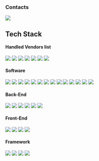 ### Contacts
<a href="https://www.instagram.com/hard_ids/"><img src="https://img.shields.io/badge/Instagram-E4405F?style=flat-square&logo=instagram&logoColor=white"/></a>

## Tech Stack

#### Handled Vendors list
<img src="https://img.shields.io/badge/Cisco-1BA0D7?style=flat-square&logo=cisco&logoColor=white"/></a>
<img src="https://img.shields.io/badge/Juniper-84B135?style=flat-square&logo=junipernetworks&logoColor=white"/></a>
<img src="https://img.shields.io/badge/Nokia-124191?style=flat-square&logo=nokia&logoColor=white"/></a>
<img src="https://img.shields.io/badge/Netapp-0067C5?style=flat-square&logo=netapp&logoColor=white"/></a>
<img src="https://img.shields.io/badge/HP-0096D6?style=flat-square&logo=hp&logoColor=white"/></a>
<img src="https://img.shields.io/badge/Dell-007DB8?style=flat-square&logo=dell&logoColor=white"/></a>
<img src="https://img.shields.io/badge/Samsung-1428A0?style=flat-square&logo=samsung&logoColor=white"/></a>
#### Software 
<img src="https://img.shields.io/badge/Windows-0078D6?style=flat-square&logo=windows&logoColor=white"/></a>
<img src="https://img.shields.io/badge/Redhat-EE0000?style=flat-square&logo=redhat&logoColor=white"/></a>
<img src="https://img.shields.io/badge/CentOS-262577?style=flat-square&logo=centos&logoColor=white"/></a>
<img src="https://img.shields.io/badge/Apache-D22128?style=flat-square&logo=apache&logoColor=white"/></a>
<img src="https://img.shields.io/badge/Tomcat-F8DC75?style=flat-square&logo=apachetomcat&logoColor=white"/></a>
<img src="https://img.shields.io/badge/Gitlab-FC6D26?style=flat-square&logo=gitlab&logoColor=white"/></a>
<img src="https://img.shields.io/badge/Redmine-B32024?style=flat-square&logo=redmine&logoColor=white"/></a>
<img src="https://img.shields.io/badge/Kubernetes-326CE5?style=flat-square&logo=kubernetes&logoColor=white"/></a>
<img src="https://img.shields.io/badge/Docker-2496ED?style=flat-square&logo=docker&logoColor=white"/></a>
<img src="https://img.shields.io/badge/Redis-DC382D?style=flat-square&logo=redis&logoColor=white"/></a>
<img src="https://img.shields.io/badge/MySQL-4479A1?style=flat-square&logo=mysql&logoColor=white"/></a>
<img src="https://img.shields.io/badge/SQLite-003B57?style=flat-square&logo=sqlite&logoColor=white"/></a>
<img src="https://img.shields.io/badge/PostgreSQL-4169E1?style=flat-square&logo=postgresql&logoColor=white"/></a>
<img src="https://img.shields.io/badge/msSQL-CC2927?style=flat-square&logo=microsoftsqlserver&logoColor=white"/></a>
#### Back-End
<img src="https://img.shields.io/badge/Python-3766AB?style=flat-square&logo=Python&logoColor=white"/></a>
<img src="https://img.shields.io/badge/C-A8B9CC?style=flat-square&logo=C&logoColor=white"/></a>
<img src="https://img.shields.io/badge/C++-00599C?style=flat-square&logo=Cplusplus&logoColor=white"/></a>
<img src="https://img.shields.io/badge/php-777BB4?style=flat-square&logo=php&logoColor=white"/></a>
<img src="https://img.shields.io/badge/Java-0769AD?style=flat-square&logo=java&logoColor=white"/></a>
<img src="https://img.shields.io/badge/Ruby-CC342D?style=flat-square&logo=ruby&logoColor=white"/></a>
#### Front-End
<img src="https://img.shields.io/badge/HTML5-E34F26?style=flat-square&logo=html5&logoColor=white"/></a>
<img src="https://img.shields.io/badge/CSS3-1572B6?style=flat-square&logo=css3&logoColor=white"/></a>
<img src="https://img.shields.io/badge/javascript-F7DF1E?style=flat-square&logo=javascript&logoColor=white"/></a>
<img src="https://img.shields.io/badge/jQuery-0769AD?style=flat-square&logo=jquery&logoColor=white"/></a>
#### Framework
<img src="https://img.shields.io/badge/Spring-6DB33F?style=flat-square&logo=spring&logoColor=white"/></a>
<img src="https://img.shields.io/badge/Bootstrap-7952B3?style=flat-square&logo=bootstrap&logoColor=white"/></a>
<img src="https://img.shields.io/badge/Django-092E20?style=flat-square&logo=django&logoColor=white"/></a>
<img src="https://img.shields.io/badge/Flask-000000?style=flat-square&logo=flask&logoColor=white"/></a>
